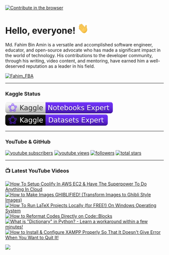 [![Contribute in the browser](https://gitpod.io/button/open-in-gitpod.svg)](https://gitpod.io/#https://github.com/FahimFBA/FahimFBA)

# Hello, everyone! <img src="./img/wave.gif" width="35px" height= "35px">

Md. Fahim Bin Amin is a versatile and accomplished software engineer, educator, and open-source advocate who has made a significant impact in the world of technology. His contributions to the developer community, through his writing, video content, and mentoring, have earned him a well-deserved reputation as a leader in his field.

<p align="left"> <a href="https://twitter.com/intent/follow?screen_name=Fahim_FBA" target="blank"><img src="https://img.shields.io/twitter/follow/:Fahim_FBA" height="26" alt="Fahim_FBA"/></a></p>

---

### Kaggle Status


<!-- <div>
  <a href="https://www.kaggle.com/mdfahimbinamin">
    <img src="./kaggle-plates/Notebooks/white.svg" alt="KaggleNotebooksRank" />
  </a>
  <a href="https://www.kaggle.com/mdfahimbinamin">
    <img src="./kaggle-plates/Datasets/white.svg" alt="KaggleDatasetRank" />
  </a>
</div> -->

<!-- ![](./kaggle-plates/Datasets/white.svg)
![](./kaggle-plates/Notebooks/white.svg) -->

<div>
  <a href="https://www.kaggle.com/mdfahimbinamin">
    <img src="./kaggle-badges/NotebooksRank/plastic-white.svg" alt="KaggleNotebooksRank" />
  </a>
  <a href="https://www.kaggle.com/mdfahimbinamin">
    <img src="./kaggle-badges/DatasetsRank/plastic-black.svg" alt="KaggleDatasetRank" />
  </a>
</div>

---

### YouTube & GitHub

<p align="left">
      <a href="https://www.youtube.com/@FahimAmin?sub_confirmation=1">
         <img alt="youtube subscribers" title="Subscribe to my YouTube channel" src="https://custom-icon-badges.demolab.com/youtube/channel/subscribers/UCG97GCUifMS2Vm28tgXQi0Q?color=%23E05D44&label=SUBSCRIBE&logo=video&logoColor=white&style=for-the-badge&labelColor=CE4630"/></a> 
      <a href="https://www.youtube.com/@FahimAmin">
         <img alt="youtube views" title="YouTube views" src="https://custom-icon-badges.demolab.com/youtube/channel/views/UCG97GCUifMS2Vm28tgXQi0Q?color=%23E1AD0E&logo=eye&logoColor=white&style=for-the-badge&labelColor=C79600"/></a> 
      <a href="https://github.com/FahimFBA?tab=followers">
         <img alt="followers" title="Follow me on Github" src="https://custom-icon-badges.demolab.com/github/followers/FahimFBA?color=236ad3&labelColor=1155ba&style=for-the-badge&logo=person-add&label=Follow&logoColor=white"/></a>
      <a href="https://github.com/FahimFBA?tab=repositories&sort=stargazers">
         <img alt="total stars" title="Total stars on GitHub" src="https://custom-icon-badges.demolab.com/github/stars/FahimFBA?color=55960c&style=for-the-badge&labelColor=488207&logo=star"/></a>
   </p>

---

### 📺 Latest YouTube Videos

<!-- BEGIN YOUTUBE-CARDS -->
[![How To Setup Coolify In AWS EC2 & Have The Superpower To Do Anything In Cloud](https://ytcards.demolab.com/?id=LADT0Y_IcNU&title=How+To+Setup+Coolify+In+AWS+EC2+%26+Have+The+Superpower+To+Do+Anything+In+Cloud&lang=en&timestamp=1747413688&background_color=%230d1117&title_color=%23ffffff&stats_color=%23dedede&max_title_lines=1&width=250&border_radius=5&duration=1153 "How To Setup Coolify In AWS EC2 & Have The Superpower To Do Anything In Cloud")](https://www.youtube.com/watch?v=LADT0Y_IcNU)
[![How to Make Images GHIBLIFIED! (Transform Images to Ghibli Style Images)](https://ytcards.demolab.com/?id=Lut81-jnc68&title=How+to+Make+Images+GHIBLIFIED%21+%28Transform+Images+to+Ghibli+Style+Images%29&lang=en&timestamp=1743180460&background_color=%230d1117&title_color=%23ffffff&stats_color=%23dedede&max_title_lines=1&width=250&border_radius=5&duration=299 "How to Make Images GHIBLIFIED! (Transform Images to Ghibli Style Images)")](https://www.youtube.com/watch?v=Lut81-jnc68)
[![How To Run LaTeX Projects Locally (for FREE!) On Windows Operating System](https://ytcards.demolab.com/?id=A45lWrndVHA&title=How+To+Run+LaTeX+Projects+Locally+%28for+FREE%21%29+On+Windows+Operating+System&lang=en&timestamp=1739961155&background_color=%230d1117&title_color=%23ffffff&stats_color=%23dedede&max_title_lines=1&width=250&border_radius=5&duration=672 "How To Run LaTeX Projects Locally (for FREE!) On Windows Operating System")](https://www.youtube.com/watch?v=A45lWrndVHA)
[![How to Reformat Codes Directly on Code::Blocks](https://ytcards.demolab.com/?id=2knL9ntLU-A&title=How+to+Reformat+Codes+Directly+on+Code%3A%3ABlocks&lang=en&timestamp=1736878734&background_color=%230d1117&title_color=%23ffffff&stats_color=%23dedede&max_title_lines=1&width=250&border_radius=5&duration=181 "How to Reformat Codes Directly on Code::Blocks")](https://www.youtube.com/watch?v=2knL9ntLU-A)
[![What is "Dictionary" in Python? - Learn a workaround within a few minutes!](https://ytcards.demolab.com/?id=_mr7XYgCvEU&title=What+is+%22Dictionary%22+in+Python%3F+-+Learn+a+workaround+within+a+few+minutes%21&lang=en&timestamp=1733143299&background_color=%230d1117&title_color=%23ffffff&stats_color=%23dedede&max_title_lines=1&width=250&border_radius=5&duration=1011 "What is \"Dictionary\" in Python? - Learn a workaround within a few minutes!")](https://www.youtube.com/watch?v=_mr7XYgCvEU)
[![How to Install & Configure XAMPP Properly So That It Doesn't Give Error When You Want to Quit It!](https://ytcards.demolab.com/?id=3viM71-ULAw&title=How+to+Install+%26+Configure+XAMPP+Properly+So+That+It+Doesn%27t+Give+Error+When+You+Want+to+Quit+It%21&lang=en&timestamp=1731431308&background_color=%230d1117&title_color=%23ffffff&stats_color=%23dedede&max_title_lines=1&width=250&border_radius=5&duration=223 "How to Install & Configure XAMPP Properly So That It Doesn't Give Error When You Want to Quit It!")](https://www.youtube.com/watch?v=3viM71-ULAw)
<!-- END YOUTUBE-CARDS -->

[<img src="https://custom-icon-badges.demolab.com/badge/-Subscribe%20For%20More-red?style=for-the-badge&logo=video&logoColor=white"/>](https://www.youtube.com/@FahimAmin?sub_confirmation=1)
